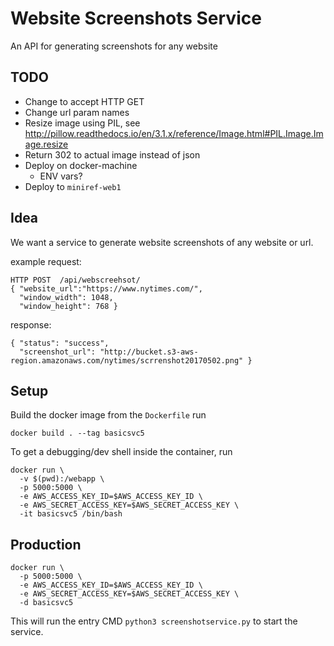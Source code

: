 Website Screenshots Service
===========================
An API for generating screenshots for any website


TODO
----

  - Change to accept HTTP GET
  - Change url param names
  - Resize image using PIL, see http://pillow.readthedocs.io/en/3.1.x/reference/Image.html#PIL.Image.Image.resize
  - Return 302 to actual image instead of json
  - Deploy on docker-machine
    - ENV vars?
  - Deploy to `miniref-web1`



Idea
----
We want a service to generate website screenshots of any website or url.

example request:

    HTTP POST  /api/webscreehsot/
    { "website_url":"https://www.nytimes.com/",
      "window_width": 1048,
      "window_height": 768 }

response:

    { "status": "success",
      "screenshot_url": "http://bucket.s3-aws-region.amazonaws.com/nytimes/scrrenshot20170502.png" }


Setup
-----
Build the docker image from the `Dockerfile` run

    docker build . --tag basicsvc5

To get a debugging/dev shell inside the container, run

    docker run \
      -v $(pwd):/webapp \
      -p 5000:5000 \
      -e AWS_ACCESS_KEY_ID=$AWS_ACCESS_KEY_ID \
      -e AWS_SECRET_ACCESS_KEY=$AWS_SECRET_ACCESS_KEY \
      -it basicsvc5 /bin/bash



Production
----------

    docker run \
      -p 5000:5000 \
      -e AWS_ACCESS_KEY_ID=$AWS_ACCESS_KEY_ID \
      -e AWS_SECRET_ACCESS_KEY=$AWS_SECRET_ACCESS_KEY \
      -d basicsvc5

This will run the entry CMD `python3 screenshotservice.py` to start the service.


